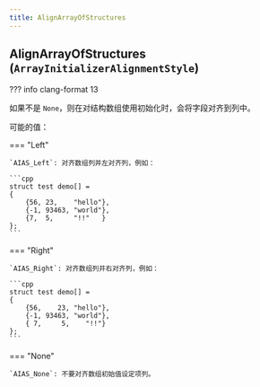 ```yaml
---
title: AlignArrayOfStructures
---
```


## AlignArrayOfStructures (`ArrayInitializerAlignmentStyle`)

??? info
    clang-format 13

如果不是 `None`，则在对结构数组使用初始化时，会将字段对齐到列中。

可能的值：

=== "Left"

    `AIAS_Left`: 对齐数组列并左对齐列，例如：

    ```cpp
    struct test demo[] =
    {
        {56, 23,    "hello"},
        {-1, 93463, "world"},
        {7,  5,     "!!"   }
    };
    ```

=== "Right"

    `AIAS_Right`: 对齐数组列并右对齐列，例如：

    ```cpp
    struct test demo[] =
    {
        {56,    23, "hello"},
        {-1, 93463, "world"},
        { 7,     5,    "!!"}
    };
    ```

=== "None"

    `AIAS_None`: 不要对齐数组初始值设定项列。
